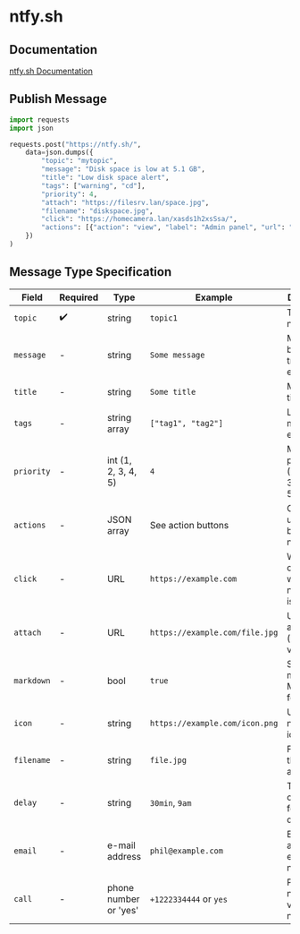 # ntfy.sh

## Documentation 
[ntfy.sh Documentation](https://docs.ntfy.sh/)

## Publish Message

```python
import requests
import json

requests.post("https://ntfy.sh/",
    data=json.dumps({
        "topic": "mytopic",
        "message": "Disk space is low at 5.1 GB",
        "title": "Low disk space alert",
        "tags": ["warning", "cd"],
        "priority": 4,
        "attach": "https://filesrv.lan/space.jpg",
        "filename": "diskspace.jpg",
        "click": "https://homecamera.lan/xasds1h2xsSsa/",
        "actions": [{"action": "view", "label": "Admin panel", "url": "https://filesrv.lan/admin"}]
    })
)
```

## Message Type Specification

| Field     | Required | Type                  | Example                        | Description                                   |
|-----------|----------|-----------------------|--------------------------------|-----------------------------------------------|
| `topic`   | ✔️       | string                | `topic1`                       | Target topic name                             |
| `message` | -        | string                | `Some message`                 | Message body; set to triggered if empty       |
| `title`   | -        | string                | `Some title`                   | Message title                                 |
| `tags`    | -        | string array          | `["tag1", "tag2"]`             | List of tags, may map to emojis               |
| `priority`| -        | int (1, 2, 3, 4, 5)   | `4`                            | Message priority (1=min, 3=default, 5=max)    |
| `actions` | -        | JSON array            | See action buttons             | Custom user action buttons for notifications  |
| `click`   | -        | URL                   | `https://example.com`          | Website opened when notification is clicked  |
| `attach`  | -        | URL                   | `https://example.com/file.jpg` | URL of an attachment (see attach via URL)     |
| `markdown`| -        | bool                  | `true`                         | Set true if message is Markdown-formatted     |
| `icon`    | -        | string                | `https://example.com/icon.png` | URL for notification icon                     |
| `filename`| -        | string                | `file.jpg`                     | File name of the attachment                   |
| `delay`   | -        | string                | `30min`, `9am`                 | Timestamp or duration for delayed delivery    |
| `email`   | -        | e-mail address        | `phil@example.com`             | E-mail address for e-mail notifications       |
| `call`    | -        | phone number or 'yes' | `+1222334444` or `yes`         | Phone number for voice call notifications     |
